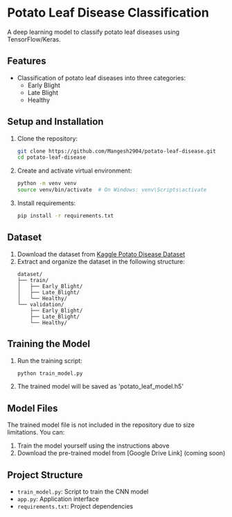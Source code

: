 ﻿# Potato Leaf Disease Classification

A deep learning model to classify potato leaf diseases using TensorFlow/Keras.

## Features
- Classification of potato leaf diseases into three categories:
  - Early Blight
  - Late Blight
  - Healthy

## Setup and Installation

1. Clone the repository:
   ```bash
   git clone https://github.com/Mangesh2904/potato-leaf-disease.git
   cd potato-leaf-disease
   ```

2. Create and activate virtual environment:
   ```bash
   python -m venv venv
   source venv/bin/activate  # On Windows: venv\Scripts\activate
   ```

3. Install requirements:
   ```bash
   pip install -r requirements.txt
   ```

## Dataset
1. Download the dataset from [Kaggle Potato Disease Dataset](https://www.kaggle.com/datasets/rizwan123456789/potato-disease-leaf-datasetpld)
2. Extract and organize the dataset in the following structure:
   ```
   dataset/
   ├── train/
   │   ├── Early_Blight/
   │   ├── Late_Blight/
   │   └── Healthy/
   └── validation/
       ├── Early_Blight/
       ├── Late_Blight/
       └── Healthy/
   ```

## Training the Model
1. Run the training script:
   ```bash
   python train_model.py
   ```
2. The trained model will be saved as 'potato_leaf_model.h5'

## Model Files
The trained model file is not included in the repository due to size limitations. You can:
1. Train the model yourself using the instructions above
2. Download the pre-trained model from [Google Drive Link] (coming soon)

## Project Structure
- `train_model.py`: Script to train the CNN model
- `app.py`: Application interface
- `requirements.txt`: Project dependencies
